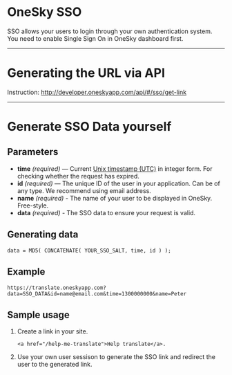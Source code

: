 # OneSky SSO
SSO allows your users to login through your own authentication system. You need to enable Single Sign On in OneSky dashboard first.

***

# Generating the URL via API
Instruction: http://developer.oneskyapp.com/api/#/sso/get-link

***

# Generate SSO Data yourself

## Parameters
- **time** _(required)_ — Current [Unix timestamp (UTC)](http://en.wikipedia.org/wiki/Unix_time) in integer form. For checking whether the request has expired.
- **id** _(required)_ — The unique ID of the user in your application. Can be of any type. We recommend using email address.
- **name** _(required)_ - The name of your user to be displayed in OneSky. Free-style.
- **data** _(required)_ - The SSO data to ensure your request is valid.

## Generating data
```code
data = MD5( CONCATENATE( YOUR_SSO_SALT, time, id ) );
```

## Example

    https://translate.oneskyapp.com?data=SSO_DATA&id=name@email.com&time=1300000000&name=Peter

## Sample usage

1. Create a link in your site.
    ```
	<a href="/help-me-translate">Help translate</a>.
	```
2. Use your own user sessison to generate the SSO link and redirect the user to the generated link.
